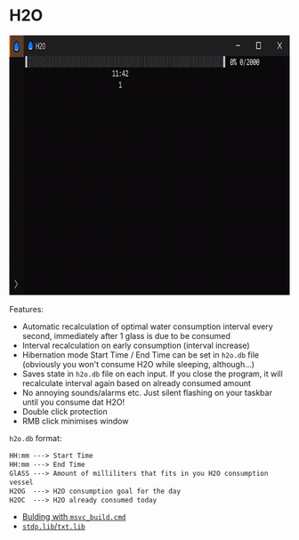 # H2O

<!-- <img src="readme/h2o.gif" width="533" height="311"> -->
<img src="readme/h2o.gif" width="800" height="467">

Features:
* Automatic recalculation of optimal water consumption interval every second, immediately after 1 glass is due to be consumed
* Interval recalculation on early consumption (interval increase)
* Hibernation mode Start Time / End Time can be set in `h2o.db` file (obviously you won't consume H2O while sleeping, although...)
* Saves state in `h2o.db` file on each input. If you close the program, it will recalculate interval again based on already consumed amount
* No annoying sounds/alarms etc. Just silent flashing on your taskbar until you consume dat H2O!
* Double click protection
* RMB click minimises window

`h2o.db` format:
```
HH:mm ---> Start Time
HH:mm ---> End Time
GlASS ---> Amount of milliliters that fits in you H2O consumption vessel
H2OG  ---> H2O consumption goal for the day
H2OC  ---> H2O already consumed today
```

* [Bulding with `msvc_build.cmd`](https://github.com/ScienceDiscoverer/npp_msvc_ide)
* [`stdp.lib`/`txt.lib`](https://github.com/ScienceDiscoverer/sd_std_libs)
